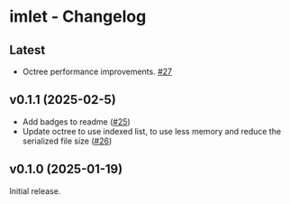 # imlet - Changelog

## Latest
- Octree performance improvements. [#27](https://github.com/joelhi/imlet-rs/pull/27)

## v0.1.1 (2025-02-5)
- Add badges to readme ([#25](https://github.com/joelhi/imlet-rs/pull/25))
- Update octree to use indexed list, to use less memory and reduce the serialized file size ([#26](https://github.com/joelhi/imlet-rs/pull/26))

## v0.1.0 (2025-01-19)
Initial release.